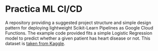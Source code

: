 # Practica ML CI/CD

A repository providing a suggested project structure and simple design pattern for 
deploying lightweight Scikit-Learn Pipelines as Google Cloud Functions. The example
code provided fits a simple Logistic Regression model to predict whether a given 
patient has heart disease or not. This dataset is [taken from Kaggle](https://www.kaggle.com/ronitf/heart-disease-uci).

